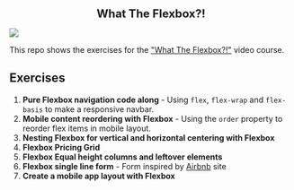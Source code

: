 <h1 style="text-align: center; font-size: 20px">What The Flexbox?!</h1>

![](https://flexbox.io/images/WTF/share.png)

This repo shows the exercises for the ["What The Flexbox?!"](http://flexbox.io) video course.

## Exercises

1. **Pure Flexbox navigation code along** - Using `flex`, `flex-wrap` and `flex-basis` to make a responsive navbar.
2. **Mobile content reordering with Flexbox** - Using the `order` property to reorder flex items in mobile layout.
3. **Nesting Flexbox for vertical and horizontal centering with Flexbox** 
4. **Flexbox Pricing Grid**
5. **Flexbox Equal height columns and leftover elements**
6. **Flexbox single line form** - Form inspired by [Airbnb](https://www.airbnb.com) site
7. **Create a mobile app layout with Flexbox**